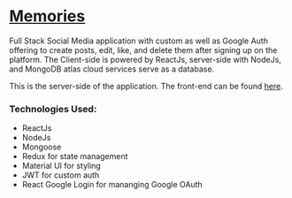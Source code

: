 # [Memories](https://memofied.netlify.app/)

Full Stack Social Media application with custom as well as Google Auth offering to create posts, edit, like, and delete them after signing up on the platform.
The Client-side is powered by ReactJs, server-side with NodeJs, and MongoDB atlas cloud services serve as a database. 

This is the server-side of the application. The front-end can be found [here](https://github.com/shehroze-1122/memories-client-side).

### Technologies Used:
- ReactJs
- NodeJs
- Mongoose
- Redux for state management
- Material UI for styling
- JWT for custom auth
- React Google Login for mananging Google OAuth